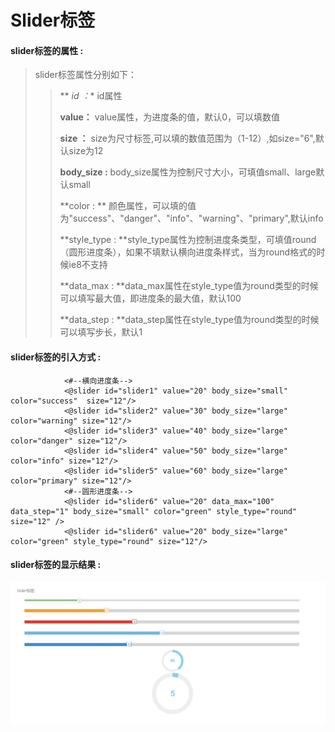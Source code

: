 # Slider**标签**

#### slider**标签的属性 :**
> slider标签属性分别如下：
> > ** *id ：** id属性
> >
> > **value：** value属性，为进度条的值，默认0，可以填数值
> >
> > **size ：** size为尺寸标签,可以填的数值范围为（1-12）,如size="6",默认size为12
> >
> > **body_size :** body_size属性为控制尺寸大小，可填值small、large默认small
>>
>> **color : ** 颜色属性，可以填的值为"success"、"danger"、"info"、"warning"、"primary",默认info
>>
>>**style_type : **style_type属性为控制进度条类型，可填值round（圆形进度条），如果不填默认横向进度条样式，当为round格式的时候ie8不支持
>>
>>**data_max : **data_max属性在style_type值为round类型的时候可以填写最大值，即进度条的最大值，默认100
>>
>>**data_step : **data_step属性在style_type值为round类型的时候可以填写步长，默认1




#### slider标签的引入方式 :
				<#--横向进度条-->
				<@slider id="slider1" value="20" body_size="small" color="success"  size="12"/>
				<@slider id="slider2" value="30" body_size="large" color="warning" size="12"/>
				<@slider id="slider3" value="40" body_size="large" color="danger" size="12"/>
				<@slider id="slider4" value="50" body_size="large" color="info" size="12"/>
				<@slider id="slider5" value="60" body_size="large" color="primary" size="12"/>
				<#--圆形进度条-->
				<@slider id="slider6" value="20" data_max="100" data_step="1" body_size="small" color="green" style_type="round" size="12" />
			    <@slider id="slider6" value="20" body_size="large" color="green" style_type="round" size="12"/>
#### slider标签的显示结果 :

![](/assets/slider1.png)

